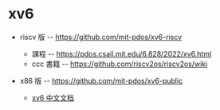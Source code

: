 # xv6 

* riscv 版 -- https://github.com/mit-pdos/xv6-riscv
    * 課程 -- https://pdos.csail.mit.edu/6.828/2022/xv6.html
    * ccc 書籍 -- https://github.com/riscv2os/riscv2os/wiki

* x86 版 -- https://github.com/mit-pdos/xv6-public
    * [xv6 中文文档](https://th0ar.gitbooks.io/xv6-chinese/content/)
